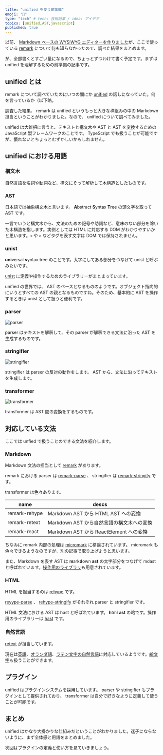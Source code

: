 ```yaml
---
title: "unified を使う前準備"
emoji: "🦸"
type: "tech" # tech: 技術記事 / idea: アイデア
topics: [unified,AST,javascript]
published: true
---
```


以前、 [Markdown ベースの WYSIWYG エディターを作りました](https://zenn.dev/januswel/scraps/03c7a93c2c1ed7)が、ここで使っている [remark](https://github.com/remarkjs/remark) について何も知らなかったので、調べた結果をまとめます。

が、全部書くとすごい量になるので、ちょっとずつわけて書く予定です。まずは unified を理解するための前準備の記事です。

## unified とは

remark について調べていたのにいつの間にか [unified](https://github.com/unifiedjs/unified) の話しになっていた。何を言っているか（以下略。

調査した結果、 remark は unified というもっと大きな枠組みの中の Markdown 担当ということがわかりました。なので、 unified について調べてみました。

unified は大雑把に言うと、テキストと構文木や AST と AST を変換するための JavaScript 製フレームワークのことです。 TypeScript でも扱うことが可能ですが、慣れないとちょっとむずかしいかもしれません。

## unified における用語

### 構文木

自然言語を名詞や動詞など、構文にそって解析して木構造としたものです。

### AST

日本語では抽象構文木と言います。 **A**bstract **S**yntax **T**ree の頭文字を取って AST です。

一言でいうと構文木から、文法のための記号や助詞など、意味のない部分を除いた木構造を指します。実例としては HTML に対応する DOM がわかりやすいかと思います。`<` や `>` などタグを表す文字は DOM では保持されません。

### unist

**uni**versal **s**yntax **t**ree のことです。太字にしてある部分をつなげて unist と呼ぶみたいです。

[unist](https://github.com/syntax-tree/unist) に定義や操作するためのライブラリーがまとまっています。

unified の世界では、 AST のベースとなるもののようです。オブジェクト指向的にいうとすべての AST の親となるものですね。そのため、基本的に AST を操作するときは unist として扱うと便利です。

### parser

![parser](https://storage.googleapis.com/zenn-user-upload/gvh6s0zm61c1k9pbxt9xu7bp07fz)

parser はテキストを解釈して、その parser が解釈できる文法に沿った AST を生成するものです。

### stringifier

![stringifier](https://storage.googleapis.com/zenn-user-upload/zb0wdhcmus7hkswe4kgvr8892o0g)

stringifier は parser の反対の動作をします。 AST から、文法に沿ってテキストを生成します。

### transformer

![transformer](https://storage.googleapis.com/zenn-user-upload/r6rqgzh5ze0yzbs49xoxzs4wqv67)

transformer は AST 間の変換をするものです。

## 対応している文法

ここでは unfied で扱うことのできる文法を紹介します。

### Markdown

Markdown 文法の担当として [remark](https://github.com/remarkjs/remark) があります。

remark における parser は [remark-parse](https://github.com/remarkjs/remark/tree/main/packages/remark-parse) 、 stringifier は [remark-stringify](https://github.com/remarkjs/remark/tree/main/packages/remark-stringify) です。

transformer は色々あります。

 name           | descs
 ---------------|-----------------------------------------
 remark-rehype  | Markdown AST から HTML AST への変換
 remark-retext  | Markdown AST から自然言語の構文木への変換
 remark-react   | Markdown AST から ReactElement への変換

ちなみに remark 内部の処理は [micromark](https://github.com/micromark/micromark) に移譲されています。 micromark も色々できるようなのですが、別の記事で取り上げようと思います。

また、Markdown を表す AST は **m**ark**d**own **ast** の太字部分をつなげて mdast と呼ばれています。[操作用のライブラリ](https://github.com/syntax-tree/mdast)も用意されています。

### HTML

HTML を担当するのは [rehype](https://github.com/rehypejs/rehype) です。

[reyype-parse](https://github.com/rehypejs/rehype/tree/main/packages/rehype-parse) 、 [rehype-stringify](https://github.com/rehypejs/rehype/tree/main/packages/rehype-stringify) がそれぞれ parser と stringifier です。

HTML 文法における AST は hast と呼ばれています。 **h**tml **ast** の略です。操作用のライブラリーは [hast](https://github.com/syntax-tree/hast) です。

### 自然言語

[retext](https://github.com/retextjs/retext) が担当しています。

現在は[英語](https://github.com/retextjs/retext/tree/HEAD/packages/retext-english)、[オランダ語](https://github.com/retextjs/retext/tree/main/packages/retext-dutch)、[ラテン文字の自然言語](https://github.com/retextjs/retext/tree/HEAD/packages/retext-latin)に対応しているようです。[絵文字](https://github.com/retextjs/retext-emoji)も扱うことができます。

## プラグイン

unified はプラグインシステムを採用しています。 parser や stringifier もプラグインとして提供されており、 transformer は自分で好きなように定義して使うことが可能です。

## まとめ

unified はかなり大掛かりな仕組みだということがわかりました。迷子にならないように、まず全体感と用語をまとめました。

次回はプラグインの定義と使い方を見ていきましょう。
